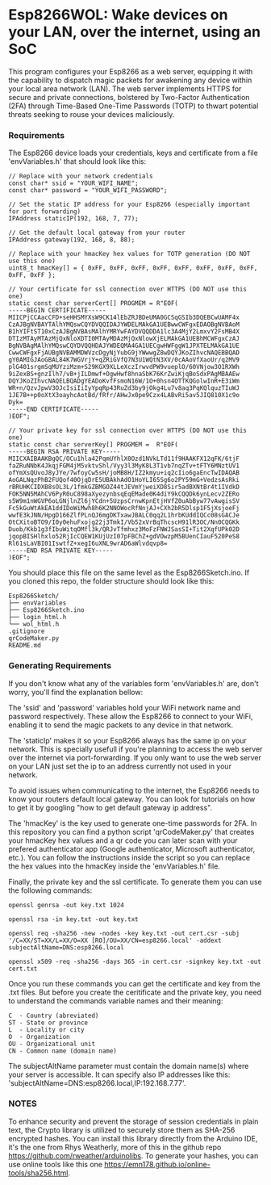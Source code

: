 # Esp8266WOL: Wake devices on your LAN, over the internet, using an SoC

This program configures your Esp8266 as a web server, equipping it with the capability to dispatch magic packets for awakening any device within your local area network (LAN). The web server implements HTTPS for secure and private connections, bolstered by Two-Factor Authentication (2FA) through Time-Based One-Time Passwords (TOTP) to thwart potential threats seeking to rouse your devices maliciously.

### Requirements

The Esp8266 device loads your credentials, keys and certificate from a file 'envVariables.h' that should look like this:

```
// Replace with your network credentials
const char* ssid = "YOUR_WIFI_NAME";
const char* password = "YOUR_WIFI_PASSWORD";

// Set the static IP address for your Esp8266 (especially important for port forwarding)
IPAddress staticIP(192, 168, 7, 77);

// Get the default local gateway from your router
IPAddress gateway(192, 168, 8, 88);

// Replace with your hmacKey hex values for TOTP generation (DO NOT use this one)
uint8_t hmacKey[] = { 0xFF, 0xFF, 0xFF, 0xFF, 0xFF, 0xFF, 0xFF, 0xFF, 0xFF, 0xFF };

// Your certificate for ssl connection over HTTPS (DO NOT use this one)
static const char serverCert[] PROGMEM = R"EOF(
-----BEGIN CERTIFICATE-----
MIICPjCCAacCFD+seHHSMYXsW9CK14lEbZRJBDeUMA0GCSqGSIb3DQEBCwUAMF4x
CzAJBgNVBAYTAlhYMQswCQYDVQQIDAJYWDELMAkGA1UEBwwCWFgxEDAOBgNVBAoM
B1hYIFtST10xCzAJBgNVBAsMAlhYMRYwFAYDVQQDDA1lc3A4MjY2LmxvY2FsMB4X
DTIzMTAyMTAzMjQxNloXDTI0MTAyMDAzMjQxNlowXjELMAkGA1UEBhMCWFgxCzAJ
BgNVBAgMAlhYMQswCQYDVQQHDAJYWDEQMA4GA1UECgwHWFggW1JPXTELMAkGA1UE
CwwCWFgxFjAUBgNVBAMMDWVzcDgyNjYubG9jYWwwgZ8wDQYJKoZIhvcNAQEBBQAD
gY0AMIGJAoGBAL84K7WGVrjY+qZRiGVfQ7N3U1WQtN3XV/0cAAoVfXaoUr/q2MV9
plG401srgmSqMUYziMzm+S29KGX9XLLeXczIrwvdPW9vueplO/60VNjow3O1RXWh
9iZexBS+gnzIlh7/vB+jILDmwf+OgwHwf8hnaSbK76KrZwiKjqBoSdxPAgMBAAEw
DQYJKoZIhvcNAQELBQADgYEADoKvfFsmoN16W/1O+0hsn4OTTKQGolwInR+E3iWm
WR+n/QzvJpwV3OJcIsiIiIyYpqRp43RuZd3by9jOkg4Lu7v8aq3PqKQlquzTIuWJ
1JE7B++p0oXtX3oayhcAotBd/fRfr/AHwJx0pe9Czx4LABvRi5av5JIQ810X1c9o
Dyk=
-----END CERTIFICATE-----
)EOF";

// Your private key for ssl connection over HTTPS (DO NOT use this one)
static const char serverKey[] PROGMEM =  R"EOF(
-----BEGIN RSA PRIVATE KEY-----
MIICXAIBAAKBgQC/OCu1hla42PqmUYhlX0Ozd1NVkLTd11f9HAAKFX12qFK/6tjF
faZRuNNbK4JkqjFGM4jM5vktvShl/Vyy3l3MyK8L3T1vb7nqZTv+tFTY6MNztUV1
ofYmXsQUvoJ8yJYe/7wfoyCw5sH/joMB8H/IZ2kmyu+iq2cIio6gaEncTwIDAQAB
AoGALNqzPhB2FUQof40OjqDrE5UBAkhAdO1HoYLI65Sg6o2PY59mG+VedzsAsRki
rBRUHKCIDXB8sOL3L/1fmkGZBMGOZ44tJEVmYjweiXD8Sir5adBXNtBr4t1IVdkD
FOK5NN5MAhCV6PyR0uC898aXyezynbsqEqEMade0K4diY9kCQQDk6ynLecv2ZERo
s5W9m1nWGVP6oLGNjlnZl6jYCdn+5UzpsCrnwKpnEtjHVfZ0uAbByw77vAwgisSV
Fc5kGuWtAkEA1ddIDoWiMwh8h6K2NNOWocRfNnjAJ+CXh2bR5Dlsp1F5jXsjoeFj
wwfE3kJNN/HpgD166ZlfPLnQJ6mgDKTxawJBALC0qq2L1hrbKUddIQCc08sGACJe
OtCXitoBTO9/I0y0ehuFxojg22j3TmkI/Vb52xVrBqThcscH91lR3OC/Nn0CQGKk
Duob/Kkb1g3fIbuWitqOMfl3k/QRJvTfmhxz3MoFzFNWJSasSI+Tit2XqfUPk02D
jqopBISHlhxlo52RjIcCQEW1KUjUzI07pFBChZ+gdVOwzpM5BUenCIauF520PeS8
Rl61sLaVBI01IswtfZ+xegI6uXNL9wrAD6aWlvdqvp8=
-----END RSA PRIVATE KEY-----
)EOF";
```

You should place this file on the same level as the Esp8266Sketch.ino. If you cloned this repo, the folder structure should look like this:

```
Esp8266Sketch/
├── envVariables
├── Esp8266Sketch.ino
├── login_html.h
└── wol_html.h
.gitignore
qrCodeMaker.py
README.md
```

### Generating Requirements

If you don't know what any of the variables form 'envVariables.h' are, don't worry, you'll find the explanation bellow:

The 'ssid' and 'password' variables hold your WiFi network name and password respectively. These allow the Esp8266 to connect to your WiFi, enabling it to send the magic packets to any device in that network.

The 'staticIp' makes it so your Esp8266 always has the same ip on your network. This is specially usefull if you're planning to access the web server over the internet via port-forwarding. If you only want to use the web server on your LAN just set the ip to an address currently not used in your network.

To avoid issues when communicating to the internet, the Esp8266 needs to know your routers default local gateway. You can look for tutorials on how to get it by googling "how to get default gateway ip address".

The 'hmacKey' is the key used to generate one-time passwords for 2FA. In this repository you can find a python script 'qrCodeMaker.py' that creates your hmacKey hex values and a qr code you can later scan with your prefered authenticator app (Google authenticator, Microsoft authenticator, etc.). You can follow the instructions inside the script so you can replace the hex values into the hmacKey inside the 'envVariables.h' file.

Finally, the private key and the ssl certificate. To generate them you can use the following commands:

```
openssl genrsa -out key.txt 1024

openssl rsa -in key.txt -out key.txt

openssl req -sha256 -new -nodes -key key.txt -out cert.csr -subj '/C=XX/ST=XX/L=XX/O=XX [RO]/OU=XX/CN=esp8266.local' -addext subjectAltName=DNS:esp8266.local

openssl x509 -req -sha256 -days 365 -in cert.csr -signkey key.txt -out cert.txt
```

Once you run these commands you can get the certificate and key from the .txt files. But before you create the ceritificate and the private key, you need to understand the commands variable names and their meaning:

    C  - Country (abreviated)
    ST - State or province
    L  - Locality or city
    O  - Organization
    OU - Organizational unit
    CN - Common name (domain name)

The subjectAltName parameter must contain the domain name(s) where your server is accessible. It can specify also IP addresses like this: 'subjectAltName=DNS:esp8266.local,IP:192.168.7.77'.

### NOTES

To enhance security and prevent the storage of session credentials in plain text, the Crypto library is utilized to securely store them as SHA-256 encrypted hashes. You can install this library directly from the Arduino IDE, it's the one from Rhys Weatherly, more of this in the github repo https://github.com/rweather/arduinolibs. To generate your hashes, you can use online tools like this one https://emn178.github.io/online-tools/sha256.html.